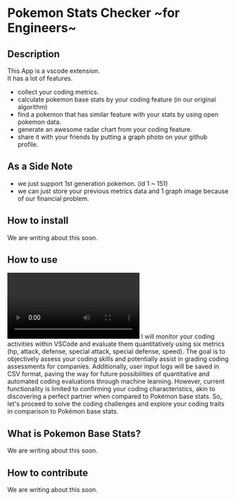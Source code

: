 # Pokemon Stats Checker ~for Engineers~

## Description
This App is a vscode extension.<br/>
It has a lot of features. 
- collect your coding metrics.
- calculate pokemon base stats by your coding feature (in our original algorithm)
- find a pokemon that has similar feature with your stats by using open pokemon data.
- generate an awesome radar chart from your coding feature.
- share it with your friends by putting a graph photo on your github profile.

## As a Side Note
- we just support 1st generation pokemon. (id 1 ~ 151)
- we can just store your previous metrics data and 1 graph image because of our financial problem.

## How to install
We are writing about this soon.

## How to use
![usage.mp4](usage.mp4)
I will monitor your coding activities within VSCode and evaluate them quantitatively using six metrics (hp, attack, defense, special attack, special defense, speed). The goal is to objectively assess your coding skills and potentially assist in grading coding assessments for companies. Additionally, user input logs will be saved in CSV format, paving the way for future possibilities of quantitative and automated coding evaluations through machine learning. However, current functionality is limited to confirming your coding characteristics, akin to discovering a perfect partner when compared to Pokémon base stats. So, let's proceed to solve the coding challenges and explore your coding traits in comparison to Pokémon base stats.

## What is Pokemon Base Stats?
We are writing about this soon.

## How to contribute
We are writing about this soon.



